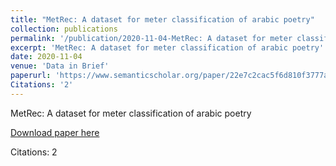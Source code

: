```yaml
---
title: "MetRec: A dataset for meter classification of arabic poetry"
collection: publications
permalink: '/publication/2020-11-04-MetRec: A dataset for meter classification of arabic poetry'
excerpt: 'MetRec: A dataset for meter classification of arabic poetry'
date: 2020-11-04
venue: 'Data in Brief'
paperurl: 'https://www.semanticscholar.org/paper/22e7c2cac5f6d810f3777a0d966f79caabdd3910'
Citations: '2'
---
```

MetRec: A dataset for meter classification of arabic poetry

[Download paper here](https://www.semanticscholar.org/paper/22e7c2cac5f6d810f3777a0d966f79caabdd3910)

Citations: 2